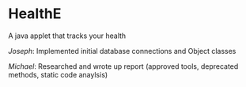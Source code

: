 # HealthE
A java applet that tracks your health

*Joseph*: Implemented initial database connections and Object classes

*Michael*: Researched and wrote up report (approved tools, deprecated methods, static code anaylsis)


